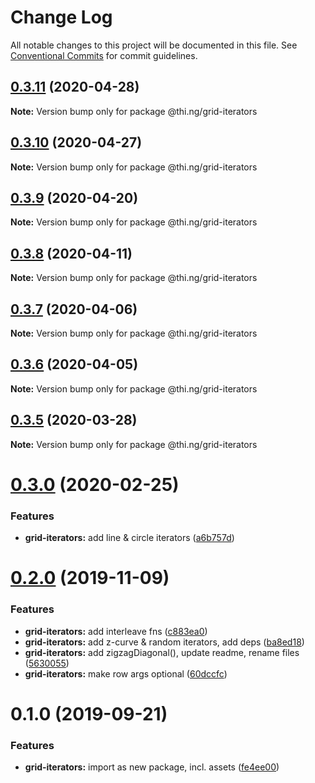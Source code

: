 # Change Log

All notable changes to this project will be documented in this file.
See [Conventional Commits](https://conventionalcommits.org) for commit guidelines.

## [0.3.11](https://github.com/thi-ng/umbrella/compare/@thi.ng/grid-iterators@0.3.10...@thi.ng/grid-iterators@0.3.11) (2020-04-28)

**Note:** Version bump only for package @thi.ng/grid-iterators





## [0.3.10](https://github.com/thi-ng/umbrella/compare/@thi.ng/grid-iterators@0.3.9...@thi.ng/grid-iterators@0.3.10) (2020-04-27)

**Note:** Version bump only for package @thi.ng/grid-iterators





## [0.3.9](https://github.com/thi-ng/umbrella/compare/@thi.ng/grid-iterators@0.3.8...@thi.ng/grid-iterators@0.3.9) (2020-04-20)

**Note:** Version bump only for package @thi.ng/grid-iterators





## [0.3.8](https://github.com/thi-ng/umbrella/compare/@thi.ng/grid-iterators@0.3.7...@thi.ng/grid-iterators@0.3.8) (2020-04-11)

**Note:** Version bump only for package @thi.ng/grid-iterators





## [0.3.7](https://github.com/thi-ng/umbrella/compare/@thi.ng/grid-iterators@0.3.6...@thi.ng/grid-iterators@0.3.7) (2020-04-06)

**Note:** Version bump only for package @thi.ng/grid-iterators





## [0.3.6](https://github.com/thi-ng/umbrella/compare/@thi.ng/grid-iterators@0.3.5...@thi.ng/grid-iterators@0.3.6) (2020-04-05)

**Note:** Version bump only for package @thi.ng/grid-iterators





## [0.3.5](https://github.com/thi-ng/umbrella/compare/@thi.ng/grid-iterators@0.3.4...@thi.ng/grid-iterators@0.3.5) (2020-03-28)

**Note:** Version bump only for package @thi.ng/grid-iterators





# [0.3.0](https://github.com/thi-ng/umbrella/compare/@thi.ng/grid-iterators@0.2.3...@thi.ng/grid-iterators@0.3.0) (2020-02-25)


### Features

* **grid-iterators:** add line & circle iterators ([a6b757d](https://github.com/thi-ng/umbrella/commit/a6b757dd350e46404bfd2f82e58d8a3bc2c5b133))





# [0.2.0](https://github.com/thi-ng/umbrella/compare/@thi.ng/grid-iterators@0.1.0...@thi.ng/grid-iterators@0.2.0) (2019-11-09)

### Features

* **grid-iterators:** add interleave fns ([c883ea0](https://github.com/thi-ng/umbrella/commit/c883ea03d9a37698533d981a96f7122828731364))
* **grid-iterators:** add z-curve & random iterators, add deps ([ba8ed18](https://github.com/thi-ng/umbrella/commit/ba8ed18cd84db77ccb35ed95586c66151cf1d690))
* **grid-iterators:** add zigzagDiagonal(), update readme, rename files ([5630055](https://github.com/thi-ng/umbrella/commit/56300557f395698f82b453c79956ada72726444a))
* **grid-iterators:** make row args optional ([60dccfc](https://github.com/thi-ng/umbrella/commit/60dccfcb0ba1d731eeecd4c12433d44b5491e7a7))

# 0.1.0 (2019-09-21)

### Features

* **grid-iterators:** import as new package, incl. assets ([fe4ee00](https://github.com/thi-ng/umbrella/commit/fe4ee00))
